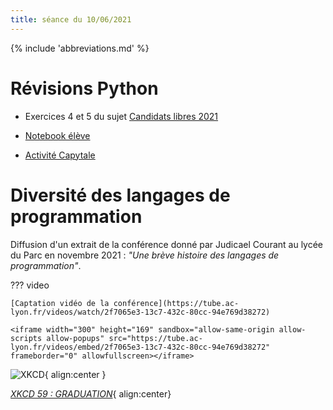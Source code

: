 ```yaml
---
title: séance du 10/06/2021
---
```


{% include 'abbreviations.md' %}


# Révisions Python


* Exercices 4 et 5 du sujet [Candidats libres 2021](../divers/bac/2021/Metropole_Specialite_NSI_Candidats_libres.pdf)

* [Notebook élève](../divers/bac/2021/Metropole_Specialite_NSI_Candidats_libres_Eleves.ipynb)

* [Activité Capytale](https://capytale2.ac-paris.fr/web/c-auth/list?returnto=/web/code/ef14-31369)


# Diversité des langages de programmation

Diffusion d'un extrait de la conférence donné par Judicael Courant au lycée du Parc en novembre 2021 : _"Une brève histoire des langages de programmation"_.

??? video
    
    [Captation vidéo de la conférence](https://tube.ac-lyon.fr/videos/watch/2f7065e3-13c7-432c-80cc-94e769d38272)

    <iframe width="300" height="169" sandbox="allow-same-origin allow-scripts allow-popups" src="https://tube.ac-lyon.fr/videos/embed/2f7065e3-13c7-432c-80cc-94e769d38272" frameborder="0" allowfullscreen></iframe>




![XKCD](https://imgs.xkcd.com/comics/graduation.jpg){  align:center }

_[XKCD 59 : GRADUATION](https://www.explainxkcd.com/wiki/index.php/59:_Graduation)_{ align:center}



